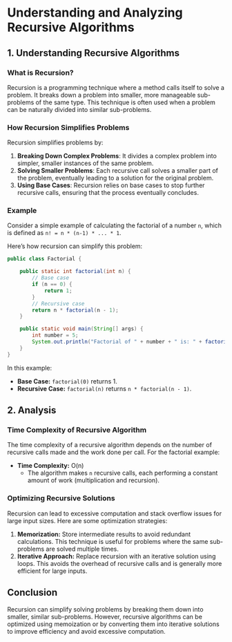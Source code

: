 # Understanding and Analyzing Recursive Algorithms

## 1. Understanding Recursive Algorithms

### What is Recursion?

Recursion is a programming technique where a method calls itself to solve a problem. It breaks down a problem into smaller, more manageable sub-problems of the same type. This technique is often used when a problem can be naturally divided into similar sub-problems.

### How Recursion Simplifies Problems

Recursion simplifies problems by:

1. **Breaking Down Complex Problems**: It divides a complex problem into simpler, smaller instances of the same problem.
2. **Solving Smaller Problems**: Each recursive call solves a smaller part of the problem, eventually leading to a solution for the original problem.
3. **Using Base Cases**: Recursion relies on base cases to stop further recursive calls, ensuring that the process eventually concludes.

### Example

Consider a simple example of calculating the factorial of a number `n`, which is defined as `n! = n * (n-1) * ... * 1`.

Here’s how recursion can simplify this problem:

```java
public class Factorial {

    public static int factorial(int n) {
        // Base case
        if (n == 0) {
            return 1;
        }
        // Recursive case
        return n * factorial(n - 1);
    }

    public static void main(String[] args) {
        int number = 5;
        System.out.println("Factorial of " + number + " is: " + factorial(number));
    }
}
```

In this example:

- **Base Case:** `factorial(0)` returns 1.
- **Recursive Case:** `factorial(n)` returns `n * factorial(n - 1)`.

## 2. Analysis

### Time Complexity of Recursive Algorithm

The time complexity of a recursive algorithm depends on the number of recursive calls made and the work done per call. For the factorial example:

- **Time Complexity:** O(n)
  - The algorithm makes `n` recursive calls, each performing a constant amount of work (multiplication and recursion).

### Optimizing Recursive Solutions

Recursion can lead to excessive computation and stack overflow issues for large input sizes. Here are some optimization strategies:

1. **Memorization:** Store intermediate results to avoid redundant calculations. This technique is useful for problems where the same sub-problems are solved multiple times.
2. **Iterative Approach:** Replace recursion with an iterative solution using loops. This avoids the overhead of recursive calls and is generally more efficient for large inputs.

## Conclusion

Recursion can simplify solving problems by breaking them down into smaller, similar sub-problems. However, recursive algorithms can be optimized using memoization or by converting them into iterative solutions to improve efficiency and avoid excessive computation.

